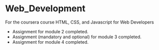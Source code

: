 # Web_Development
For the coursera course HTML, CSS, and Javascript for Web Developers
* Assignment for module 2 completed.
* Assignment (mandatory and optional) for module 3 completed.
* Assignment for module 4 completed.
